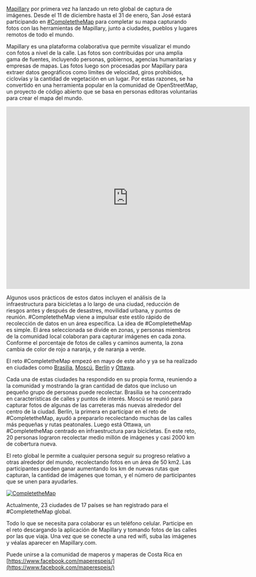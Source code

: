 [Mapillary](https://www.mapillary.com/) por primera vez ha lanzado un reto
global de captura de imágenes. Desde el 11 de diciembre hasta el 31 de enero,
San José estará participando en
[#CompletetheMap](https://blog.mapillary.com/community/2017/06/29/completethemap-challenges.html)
para completar su mapa capturando fotos con las herramientas de Mapillary,
junto a ciudades, pueblos y lugares remotos de todo el mundo.

Mapillary es una plataforma colaborativa que permite visualizar el mundo con
fotos a nivel de la calle. Las fotos son contribuidas por una amplia gama de
fuentes, incluyendo personas, gobiernos, agencias humanitarias y empresas de
mapas. Las fotos luego son procesadas por Mapillary para extraer datos
geográficos como límites de velocidad, giros prohibidos, ciclovías y la
cantidad de vegetación en un lugar. Por estas razones, se ha convertido en una
herramienta popular en la comunidad de OpenStreetMap, un proyecto de código
abierto que se basa en personas editoras voluntarias para crear el mapa del
mundo.

<iframe width="640" height="480" src="https://embed-v1.mapillary.com/embed?version=1&filter=%5B%22all%22%5D&map_filter=%5B%22all%22%5D&map_style=mapbox_streets&image_key=mlDTpI2tIa5fP_My7riHcw&x=0.49787228454942833&y=0.4727477024147648&client_id=WHJxWW40RWhyVGR6ajVEci1saHZNUTozZDQ5NjRmM2I4ZjBiNjc2&style=photo" frameborder="0"></iframe>

Algunos usos prácticos de estos datos incluyen el análisis de la infraestructura
para bicicletas a lo largo de una ciudad, reducción de riesgos antes y después de
desastres, movilidad urbana, y puntos de reunión. #CompletetheMap viene a impulsar
este estilo rápido de recolección de datos en un área específica. La idea
de #CompletetheMap es simple. El área seleccionada se divide en zonas, y personas
miembros de la comunidad local colaboran para capturar imágenes en cada zona.
Conforme el porcentaje de fotos de calles y caminos aumenta, la zona cambia de
color de rojo a naranja, y de naranja a verde.

El reto #CompletetheMap empezó en mayo de este año y ya se ha realizado en ciudades
como
[Brasilia](https://mapillary.github.io/mapillary_greenhouse/ctm/brasilia/),
[Moscú](https://mapillary.github.io/mapillary_greenhouse/challenge/moscow/),
[Berlín](https://mapillary.github.io/mapillary_greenhouse/challenge/berlin/) y
[Ottawa](https://mapillary.github.io/mapillary_greenhouse/challenge/ottawa/).

Cada una de estas ciudades ha respondido en su propia forma, reuniendo a la
comunidad y mostrando la gran cantidad de datos que incluso un pequeño grupo de
personas puede recolectar. Brasilia se ha concentrado en características de
calles y puntos de interés. Moscú se reunió para capturar fotos de algunas de
las carreteras más nuevas alrededor del centro de la ciudad. Berlín, la primera
en participar en el reto de #CompletetheMap, ayudó a prepararlo recolectando
muchas de las calles más pequeñas y rutas peatonales. Luego está Ottawa,
un #CompletetheMap centrado en infraestructura para bicicletas. En este reto,
20 personas lograron recolectar medio millón de imágenes y casi 2000 km de
cobertura nueva.

El reto global le permite a cualquier persona seguir su progreso relativo a
otras alrededor del mundo, recolectando fotos en un área de 50 km2. Las
participantes pueden ganar aumentando los km de nuevas rutas que capturan, la
cantidad de imágenes que toman, y el número de participantes que se unen para
ayudarles.

[![CompletetheMap](https://ia801202.us.archive.org/4/items/jaquerespeis-mapas/complethemap/complethemap.png)](https://ia801202.us.archive.org/4/items/jaquerespeis-mapas/complethemap/complethemap.png)

Actualmente, 23 ciudades de 17 países se han registrado para el #CompletetheMap
global.

Todo lo que se necesita para colaborar es un teléfono celular. Participe en el
reto descargando la aplicación de Mapillary y tomando fotos de las calles por
las que viaja. Una vez que se conecte a una red wifi, suba las imágenes y
véalas aparecer en Mapillary.com.

Puede unirse a la comunidad de maperos y maperas de Costa Rica en
[https://www.facebook.com/maperespeis/](https://www.facebook.com/maperespeis/)

